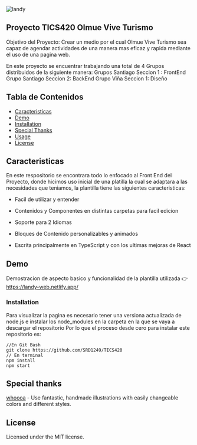 ![landy](https://user-images.githubusercontent.com/48876996/121569479-e179db80-ca31-11eb-8a48-9c3de9b142f3.gif)


## Proyecto TICS420 Olmue Vive Turismo

Objetivo del Proyecto: Crear un medio por el cual Olmue Vive Turismo sea capaz de agendar actividades de una manera mas eficaz y rapida mediante el uso de una
pagina web.

En este proyecto se encuentrar trabajando una total de 4 Grupos distribuidos de la siguiente manera:
Grupos Santiago Seccion 1 : FrontEnd
Grupo Santiago Seccion 2: BackEnd
Grupo Viña Seccion 1: Diseño
## Tabla de Contenidos

- [Caracteristicas](#caracteristicas)
- [Demo](#demo)
- [Installation](#installation)
- [Special Thanks](#special-thanks)
- [Usage](#usage)
- [License](#license)

## Caracteristicas

En este respositorio se encontrara todo lo enfocado al Front End del Proyecto, donde hicimos uso inicial de una platilla la cual se adaptara a las necesidades que teniamos, la plantilla tiene las siguientes caracteristicas:

- Facil de utilizar y entender

- Contenidos y Componentes en distintas carpetas para facil edicion

- Soporte para 2 Idiomas

- Bloques de Contenido personalizables y animados

- Escrita principalmente en TypeScript y con los ultimas mejoras de React


## Demo

Demostracion de aspecto basico y funcionalidad de la plantilla utilizada 👉️ https://landy-web.netlify.app/


### Installation

Para visualizar la pagina es necesario tener una versiona actualizada de node.js e instalar los node_modules en la carpeta en la que se vaya a descargar el repositorio
Por lo que el proceso desde cero para instalar este repositorio es:


```
//En Git Bash
git clone https://github.com/SRD1249/TICS420
// En terminal 
npm install
npm start
```

## Special thanks

[whoooa][whoooa] - Use fantastic, handmade illustrations with easily changeable colors and different styles.


## License

Licensed under the MIT license.

<!-- prettier-ignore-start -->
[axios]: https://github.com/axios/axios
[antd]: https://github.com/ant-design/ant-design
[react-awesome-reveal]: https://www.npmjs.com/package/react-awesome-reveal
[styled-componets]: https://github.com/styled-components/styled-components
[i18next]: https://github.com/i18next/i18next
[whoooa]: https://www.whoooa.rocks/
[Landy]: https://www.npmjs.com/package/cra-template-adrinlol
[Google Lighthouse]: https://developers.google.com/web/tools/lighthouse
<!-- prettier-ignore-end -->
